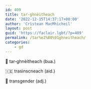 ```yaml
---
id: 409
title: tar‑ghnèitheach
date: '2022-12-15T14:37:17+00:00'
author: 'Crìstean MacMhìcheil'
layout: post
guid: 'https://faclair.lgbt/?p=409'
permalink: /tar%e2%80%91ghneitheach/
categories:
    - gd
---
```


&#x1f3f4;&#xe0067;&#xe0062;&#xe0073;&#xe0063;&#xe0074;&#xe007f; tar‑ghnèitheach (bua.)

&#x1f1ee;&#x1f1ea; trasinscneach (aid.)

&#x1f3f4;&#xe0067;&#xe0062;&#xe0065;&#xe006e;&#xe0067;&#xe007f; transgender (adj.)